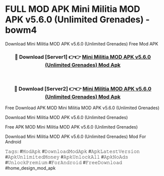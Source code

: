 # FULL MOD APK Mini Militia MOD APK v5.6.0 (Unlimited Grenades) - bowm4
Download Mini Militia MOD APK v5.6.0 (Unlimited Grenades) Free Mod APK

<div align="center">
<h3>🔴 Download [Server1] 👉👉 <a href="https://apk-comot.site?title=Mini_Militia_MOD_APK_v5.6.0_(Unlimited_Grenades)">Mini Militia MOD APK v5.6.0 (Unlimited Grenades) Mod Apk</a></h3><br>

<h3>🔴 Download [Server2] 👉👉 <a href="https://apk-comot.site?title=Mini_Militia_MOD_APK_v5.6.0_(Unlimited_Grenades)">Mini Militia MOD APK v5.6.0 (Unlimited Grenades) Mod Apk</a></h3>
</div>


Free Download APK MOD Mini Militia MOD APK v5.6.0 (Unlimited Grenades)

Download Mini Militia MOD APK v5.6.0 (Unlimited Grenades) 

Free APK MOD Mini Militia MOD APK v5.6.0 (Unlimited Grenades) 

Download Mini Militia MOD APK v5.6.0 (Unlimited Grenades) Mod For Android

𝚃𝚊𝚐𝚜: #𝙼𝚘𝚍𝙰𝚙𝚔 #𝙳𝚘𝚠𝚗𝚕𝚘𝚊𝚍𝙼𝚘𝚍𝙰𝚙𝚔 #𝙰𝚙𝚔𝙻𝚊𝚝𝚎𝚜𝚝𝚅𝚎𝚛𝚜𝚒𝚘𝚗 #𝙰𝚙𝚔𝚄𝚗𝚕𝚒𝚖𝚒𝚝𝚎𝚍𝙼𝚘𝚗𝚎𝚢 #𝙰𝚙𝚔𝚄𝚗𝚕𝚘𝚌𝚔𝙰𝚕𝚕 #𝙰𝚙𝚔𝙽𝚘𝙰𝚍𝚜 #𝚄𝚗𝚕𝚘𝚌𝚔𝙿𝚛𝚎𝚖𝚒𝚞𝚖 #𝙵𝚘𝚛𝙰𝚗𝚍𝚛𝚘𝚒𝚍 #𝙵𝚛𝚎𝚎𝙳𝚘𝚠𝚗𝚕𝚘𝚊𝚍 #home_design_mod_apk
